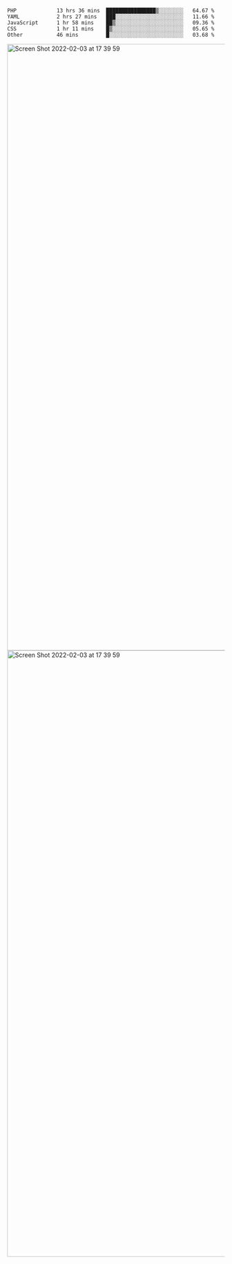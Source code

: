 <!--START_SECTION:waka-->

```text
PHP             13 hrs 36 mins  ████████████████▒░░░░░░░░   64.67 %
YAML            2 hrs 27 mins   ███░░░░░░░░░░░░░░░░░░░░░░   11.66 %
JavaScript      1 hr 58 mins    ██▒░░░░░░░░░░░░░░░░░░░░░░   09.36 %
CSS             1 hr 11 mins    █▒░░░░░░░░░░░░░░░░░░░░░░░   05.65 %
Other           46 mins         █░░░░░░░░░░░░░░░░░░░░░░░░   03.68 %
```

<!--END_SECTION:waka-->

<img width="1400" alt="Screen Shot 2022-02-03 at 17 39 59" src="https://user-images.githubusercontent.com/45716542/152387304-f2b60485-53a6-4f4b-a818-5cefb1b0c0ae.png">
<img width="1400" alt="Screen Shot 2022-02-03 at 17 39 59" src="https://user-images.githubusercontent.com/45716542/152387273-ea5cdf21-2a45-44da-8bef-00c1763b1d42.png">
